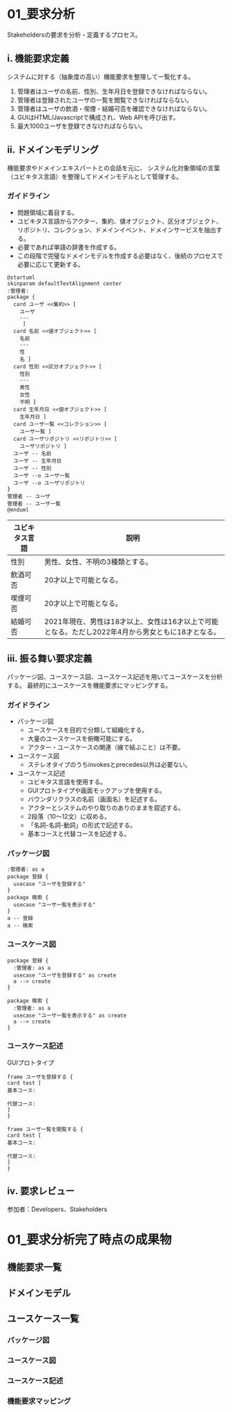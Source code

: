 # 01_要求分析
Stakeholdersの要求を分析・定義するプロセス。

## ⅰ. 機能要求定義
システムに対する（抽象度の高い）機能要求を整理して一覧化する。
1. 管理者はユーザの名前、性別、生年月日を登録できなければならない。
2. 管理者は登録されたユーザの一覧を閲覧できなければならない。
3. 管理者はユーザの飲酒・喫煙・結婚可否を確認できなければならない。
4. GUIはHTML/Javascriptで構成され、Web APIを呼び出す。
5. 最大1000ユーザを登録できなければならない。

## ⅱ. ドメインモデリング
機能要求やドメインエキスパートとの会話を元に、
システム化対象領域の言葉（ユビキタス言語）を整理してドメインモデルとして管理する。

### ガイドライン
- 問題領域に着目する。
- ユビキタス言語からアクター、集約、値オブジェクト、区分オブジェクト、リポジトリ、コレクション、ドメインイベント、ドメインサービスを抽出する。
- 必要であれば単語の辞書を作成する。
- この段階で完璧なドメインモデルを作成する必要はなく、後続のプロセスで必要に応じて更新する。

```puml
@startuml
skinparam defaultTextAlignment center
:管理者:
package {
  card ユーザ <<集約>> [
    ユーザ
    ---
     ]
  card 名前 <<値オブジェクト>> [
    名前
    ---
    性
    名 ]
  card 性別 <<区分オブジェクト>> [
    性別
    ---
    男性
    女性
    不明 ]    
  card 生年月日 <<値オブジェクト>> [
    生年月日 ]
  card ユーザ一覧 <<コレクション>> [
    ユーザ一覧 ]
  card ユーザリポジトリ <<リポジトリ>> [
    ユーザリポジトリ ]
  ユーザ -- 名前
  ユーザ -- 生年月日
  ユーザ -- 性別
  ユーザ --o ユーザ一覧
  ユーザ --o ユーザリポジトリ
}
管理者 -- ユーザ
管理者 -- ユーザ一覧
@enduml
```

|  ユビキタス言語  |  説明  |
| ---- | ---- |
|  性別  |  男性、女性、不明の3種類とする。  |
|  飲酒可否  |  20才以上で可能となる。  |
|  喫煙可否  |  20才以上で可能となる。  |
|  結婚可否  |  2021年現在、男性は18才以上、女性は16才以上で可能となる。ただし2022年4月から男女ともに18才となる。|

## ⅲ. 振る舞い要求定義
パッケージ図、ユースケース図、ユースケース記述を用いてユースケースを分析する。
最終的にユースケースを機能要求にマッピングする。

### ガイドライン
- パッケージ図
  - ユースケースを目的で分類して組織化する。
  - 大量のユースケースを俯瞰可能にする。
  - アクター・ユースケースの関連（線で結ぶこと）は不要。
- ユースケース図
  - ステレオタイプのうちinvokesとprecedes以外は必要ない。 
- ユースケース記述
  - ユビキタス言語を使用する。
  - GUIプロトタイプや画面モックアップを使用する。
  - バウンダリクラスの名前（画面名）を記述する。
  - アクターとシステムのやり取りのありのままを叙述する。
  - 2段落（10〜12文）に収める。
  - 「名詞-名詞-動詞」の形式で記述する。
  - 基本コースと代替コースを記述する。
### パッケージ図
```puml
:管理者: as a
package 登録 {
  usecase "ユーザを登録する" 
}
package 検索 {
  usecase "ユーザ一覧を表示する" 
}
a -- 登録
a -- 検索
```
### ユースケース図
```puml
package 登録 {
  :管理者: as a
  usecase "ユーザを登録する" as create
  a --> create
}
```
```puml
package 検索 {
  :管理者: as a
  usecase "ユーザ一覧を表示する" as create
  a --> create
}
```
### ユースケース記述
GUIプロトタイプ
```puml
frame ユーザを登録する {
card test [
基本コース: 

代替コース: 
]
}
```

```puml
frame ユーザ一覧を閲覧する {
card test [
基本コース: 

代替コース: 
]
}
```


## ⅳ. 要求レビュー
参加者：Developers、Stakeholders


# 01_要求分析完了時点の成果物
## 機能要求一覧
## ドメインモデル
## ユースケース一覧
### パッケージ図
### ユースケース図
### ユースケース記述
### 機能要求マッピング
